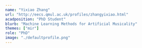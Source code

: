 ```yaml
---
name: "Yixiao Zhang"
url: "http://eecs.qmul.ac.uk/profiles/zhangyixiao.html"
acadposition: "PhD Student"
blurb: "Machine Learning Methods for Artificial Musicality"
themes: ["mir"]
role: "PhD"
image: "./defaultprofile.png"
---
```

